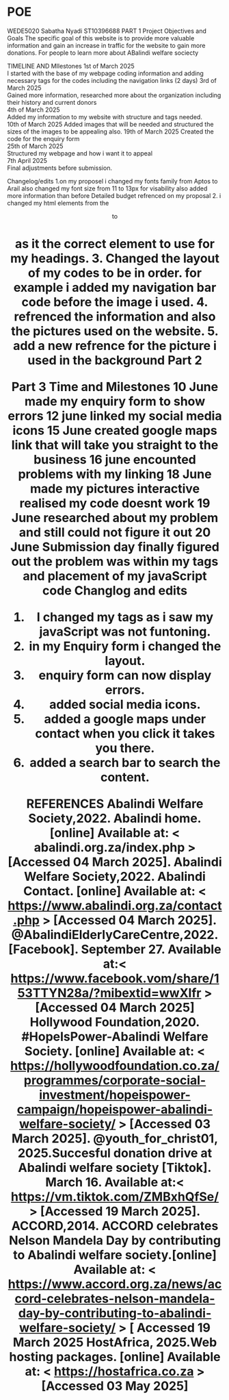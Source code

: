 # POE
WEDE5020
Sabatha Nyadi ST10396688
PART 1
Project Objectives and Goals 
The specific goal of this website is to provide more valuable information and gain an increase in traffic for the website to gain more donations. 
For people to learn more about ABalindi welfare sociecty 

TIMELINE AND MIlestones 
1st of March 2025  
I started with the base of my webpage coding information and adding necessary tags for the codes including the navigation links (2 days) 
3rd of March 2025  
Gained more information, researched more about the organization including their history and current donors  
4th of March 2025  
Added my information to my website with structure and tags needed.   
10th of March 2025 
Added images that will be needed and structured the sizes of the images to be appealing also. 
19th of March 2025 
 Created the code for the enquiry form  
25th of March 2025  
Structured my webpage and how i want it to appeal  
7th April 2025  
Final adjustments before submission.  

Changelog/edits 
1.on my proposel i changed my fonts family from Aptos to Arail 
  also changed my font size from 11 to 13px for visability 
   also added more information than before 
   Detailed budget
   refrenced on my proposal
2. i changed my html elements from the <Header> to <h1> as it the correct element to use for my headings.
3. Changed the layout of my codes to be in order.
   for example i added my navigation bar code before the image i used.
4. refrenced the information  and also the pictures used on the website.
5. add a new refrence for the picture i used in the background 
Part 2


Part 3
Time and Milestones 
10 June 
made my enquiry form to show errors
12 june 
linked my social media icons
15 June 
created google maps link that will take you straight to the business 
16 june 
encounted problems with my linking 
18 June 
made my pictures interactive realised my code doesnt work
19 June 
researched about my problem and still could not figure it out 
20 June Submission day 
finally figured out the problem was within my tags and placement of my javaScript code
Changlog and edits
1. I changed my tags as i saw my javaScript was not funtoning.
2. in my Enquiry form i changed the layout.
3. enquiry form can now display errors.
4. added social media icons.
5. added a google maps under contact when you click it takes you there.
6. added a search bar to search the content.

REFERENCES
Abalindi Welfare Society,2022. Abalindi home. [online] Available at: < abalindi.org.za/index.php > [Accessed 04 March 2025]. 
Abalindi Welfare Society,2022. Abalindi  Contact. [online] Available at: < https://www.abalindi.org.za/contact.php > [Accessed 04 March 2025]. 
@AbalindiElderlyCareCentre,2022. [Facebook]. September 27. Available at:< https://www.facebook.vom/share/153TTYN28a/?mibextid=wwXlfr > [Accessed 04 March 2025] 
Hollywood Foundation,2020. #HopeIsPower-Abalindi Welfare Society. [online] Available at: < https://hollywoodfoundation.co.za/programmes/corporate-social-investment/hopeispower-campaign/hopeispower-abalindi-welfare-society/ > [Accessed 03 March 2025]. 
@youth_for_christ01, 2025.Succesful donation drive at Abalindi welfare society [Tiktok]. March 16. Available at:< https://vm.tiktok.com/ZMBxhQfSe/ > [Accessed 19 March 2025]. 
ACCORD,2014. ACCORD celebrates Nelson Mandela Day by contributing to Abalindi welfare society.[online] Available at: < https://www.accord.org.za/news/accord-celebrates-nelson-mandela-day-by-contributing-to-abalindi-welfare-society/ > [ Accessed 19 March 2025
HostAfrica, 2025.Web hosting packages. [online] Available at: < https://hostafrica.co.za > [Accessed 03 May 2025] 
